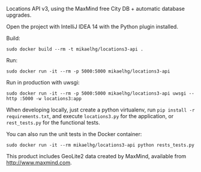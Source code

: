 Locations API v3, using the MaxMind free City DB + automatic database upgrades.

Open the project with IntelliJ IDEA 14 with the Python plugin installed.

Build:

    sudo docker build --rm -t mikaelhg/locations3-api .

Run:
     
    sudo docker run -it --rm -p 5000:5000 mikaelhg/locations3-api 

Run in production with uwsgi:
     
    sudo docker run -it --rm -p 5000:5000 mikaelhg/locations3-api uwsgi --http :5000 -w locations3:app

When developing locally, just create a python virtualenv, run `pip install -r requirements.txt`,
and execute `locations3.py` for the application, or `rest_tests.py` for the functional tests.

You can also run the unit tests in the Docker container:

    sudo docker run -it --rm mikaelhg/locations3-api python rests_tests.py

This product includes GeoLite2 data created by MaxMind, available from
<a href="http://www.maxmind.com">http://www.maxmind.com</a>.
